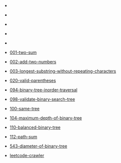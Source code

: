 * [](1/solution.md)

* [](2/solution.md)

* [](3/solution.md)

* [](4/solution.md)

* [](5/solution.md)

* [001-two-sum](leetcode/001-two-sum/solution.md)

* [002-add-two-numbers](leetcode/002-add-two-numbers/solution.md)

* [003-longest-substring-without-repeating-characters](leetcode/003-longest-substring-without-repeating-characters/solution.md)

* [020-valid-parentheses](leetcode/020-valid-parentheses/solution.md)

* [094-binary-tree-inorder-traversal](leetcode/094-binary-tree-inorder-traversal/solution.md)

* [098-validate-binary-search-tree](leetcode/098-validate-binary-search-tree/solution.md)

* [100-same-tree](leetcode/100-same-tree/solution.md)

* [104-maximum-depth-of-binary-tree](leetcode/104-maximum-depth-of-binary-tree/solution.md)

* [110-balanced-binary-tree](leetcode/110-balanced-binary-tree/solution.md)

* [112-path-sum](leetcode/112-path-sum/solution.md)

* [543-diameter-of-binary-tree](leetcode/543-diameter-of-binary-tree/solution.md)

* [leetcode-crawler](leetcode/leetcode-crawler/solution.md)

